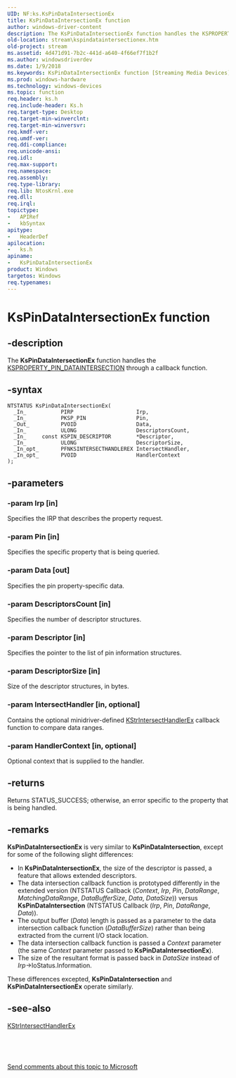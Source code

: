 ```yaml
---
UID: NF:ks.KsPinDataIntersectionEx
title: KsPinDataIntersectionEx function
author: windows-driver-content
description: The KsPinDataIntersectionEx function handles the KSPROPERTY_PIN_DATAINTERSECTION through a callback function.
old-location: stream\kspindataintersectionex.htm
old-project: stream
ms.assetid: 4d471d91-7b2c-441d-a640-4f66ef7f1b2f
ms.author: windowsdriverdev
ms.date: 1/9/2018
ms.keywords: KsPinDataIntersectionEx function [Streaming Media Devices], ksfunc_22cbace6-b96b-44d7-9c30-24580f37dd58.xml, ks/KsPinDataIntersectionEx, stream.kspindataintersectionex, KsPinDataIntersectionEx
ms.prod: windows-hardware
ms.technology: windows-devices
ms.topic: function
req.header: ks.h
req.include-header: Ks.h
req.target-type: Desktop
req.target-min-winverclnt: 
req.target-min-winversvr: 
req.kmdf-ver: 
req.umdf-ver: 
req.ddi-compliance: 
req.unicode-ansi: 
req.idl: 
req.max-support: 
req.namespace: 
req.assembly: 
req.type-library: 
req.lib: NtosKrnl.exe
req.dll: 
req.irql: 
topictype: 
-	APIRef
-	kbSyntax
apitype: 
-	HeaderDef
apilocation: 
-	ks.h
apiname: 
-	KsPinDataIntersectionEx
product: Windows
targetos: Windows
req.typenames: 
---
```


# KsPinDataIntersectionEx function


## -description


The <b>KsPinDataIntersectionEx</b> function handles the <a href="https://msdn.microsoft.com/library/windows/hardware/ff565198">KSPROPERTY_PIN_DATAINTERSECTION</a> through a callback function.


## -syntax


````
NTSTATUS KsPinDataIntersectionEx(
  _In_           PIRP                    Irp,
  _In_           PKSP_PIN                Pin,
  _Out_          PVOID                   Data,
  _In_           ULONG                   DescriptorsCount,
  _In_     const KSPIN_DESCRIPTOR        *Descriptor,
  _In_           ULONG                   DescriptorSize,
  _In_opt_       PFNKSINTERSECTHANDLEREX IntersectHandler,
  _In_opt_       PVOID                   HandlerContext
);
````


## -parameters




### -param Irp [in]

Specifies the IRP that describes the property request.


### -param Pin [in]

Specifies the specific property that is being queried.


### -param Data [out]

Specifies the pin property-specific data.


### -param DescriptorsCount [in]

Specifies the number of descriptor structures.


### -param Descriptor [in]

Specifies the pointer to the list of pin information structures.


### -param DescriptorSize [in]

Size of the descriptor structures, in bytes.


### -param IntersectHandler [in, optional]

Contains the optional minidriver-defined <a href="..\ks\nc-ks-pfnksintersecthandlerex.md">KStrIntersectHandlerEx</a> callback function to compare data ranges.


### -param HandlerContext [in, optional]

Optional context that is supplied to the handler.


## -returns


Returns STATUS_SUCCESS; otherwise, an error specific to the property that is being handled.



## -remarks


<b>KsPinDataIntersectionEx</b> is very similar to <b>KsPinDataIntersection</b>, except for some of the following slight differences:
<ul>
<li>
In <b>KsPinDataIntersectionEx</b>, the size of the descriptor is passed, a feature that allows extended descriptors.

</li>
<li>
The data intersection callback function is prototyped differently in the extended version (NTSTATUS Callback (<i>Context</i>, <i>Irp</i>, <i>Pin</i>, <i>DataRange</i>, <i>MatchingDataRange</i>, <i>DataBufferSize</i>, <i>Data</i>, <i>DataSize</i>)) versus <b>KsPinDataIntersection</b> (NTSTATUS Callback (<i>Irp</i>, <i>Pin</i>, <i>DataRange</i>, <i>Data</i>)).

</li>
<li>
The output buffer (<i>Data</i>) length is passed as a parameter to the data intersection callback function (<i>DataBufferSize</i>) rather than being extracted from the current I/O stack location.

</li>
<li>
The data intersection callback function is passed a <i>Context</i> parameter (the same <i>Context</i> parameter passed to <b>KsPinDataIntersectionEx</b>).

</li>
<li>
The size of the resultant format is passed back in <i>DataSize</i> instead of <i>Irp</i>-&gt;IoStatus.Information.

</li>
</ul>These differences excepted, <b>KsPinDataIntersection</b> and <b>KsPinDataIntersectionEx</b> operate similarly.



## -see-also

<a href="..\ks\nc-ks-pfnksintersecthandlerex.md">KStrIntersectHandlerEx</a>

 

 

<a href="mailto:wsddocfb@microsoft.com?subject=Documentation%20feedback [stream\stream]:%20KsPinDataIntersectionEx function%20 RELEASE:%20(1/9/2018)&amp;body=%0A%0APRIVACY STATEMENT%0A%0AWe use your feedback to improve the documentation. We don't use your email address for any other purpose, and we'll remove your email address from our system after the issue that you're reporting is fixed. While we're working to fix this issue, we might send you an email message to ask for more info. Later, we might also send you an email message to let you know that we've addressed your feedback.%0A%0AFor more info about Microsoft's privacy policy, see http://privacy.microsoft.com/en-us/default.aspx." title="Send comments about this topic to Microsoft">Send comments about this topic to Microsoft</a>

